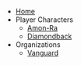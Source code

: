 - [Home](/)
- Player Characters
	- [Amon-Ra](/player_characters/Amon-Ra.md)
	- [Diamondback](player_characters/Diamondback.md)
- Organizations
	- [Vanguard](/organizations/Vanguard.md)